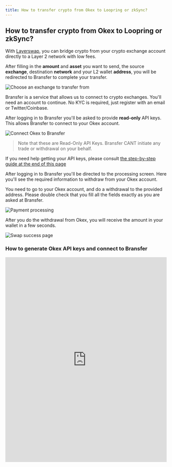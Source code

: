 ```yaml
---
title: How to transfer crypto from Okex to Loopring or zkSync?
---
```


## How to transfer crypto from Okex to Loopring or zkSync?

With [Layerswap](/), you can bridge crypto from your crypto exchange account directly to a Layer 2 network with low fees. <br />

After filling in the **amount** and **asset** you want to send, the source **exchange**, destination **network** and your L2 wallet **address**, you will be redirected to Bransfer to complete your transfer.

![Choose an exchange to transfer from](/images/bransfer_choose_exchange.png)

Bransfer is a service that allows us to connect to crypto exchanges.
You'll need an account to continue. No KYC is required, just register with an email or Twitter/Coinbase.

After logging in to Bransfer you'll be asked to provide **read-only** API keys. This allows Bransfer to connect to your Okex account.  

![Connect Okex to Bransfer](/images/okex_connect_bransfer.png)
> Note that these are Read-Only API Keys. Bransfer CANT initiate any trade or withdrawal on your behalf.

If you need help getting your API keys, please consult [the step-by-step guide at the end of this page](#how-to-generate-okex-api-keys-and-connect-to-bransfer)

After logging in to Bransfer you'll be directed to the processing screen.
Here you'll see the required information to withdraw from your Okex account. <br />

You need to go to your Okex account, and do a withdrawal to the provided address.
Please double check that you fill all the fields exactly as you are asked at Bransfer.

![Payment processing](/images/okex_payment_processing.png)

After you do the withdrawal from Okex, you will receive the amount in your wallet in a few seconds.

![Swap success page](/images/swap_success.png)

### How to generate Okex API keys and connect to Bransfer

<iframe src="https://scribehow.com/embed/Connect_Okex_account_to_Bransfer__ofF8LGjAQ6e5_wwTOv_2TA" width="100%" height="640" allowFullScreen frameBorder="0"></iframe>